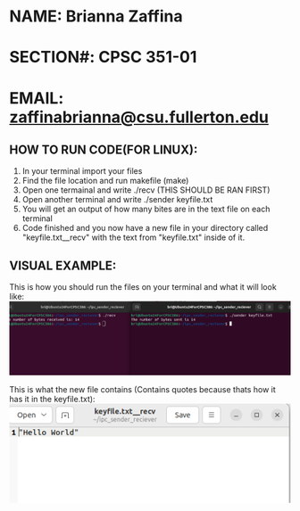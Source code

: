 # NAME: Brianna Zaffina
# SECTION#: CPSC 351-01
# EMAIL: zaffinabrianna@csu.fullerton.edu

## HOW TO RUN CODE(FOR LINUX):
1. In your terminal import your files
2. Find the file location and run makefile (make)
2. Open one termainal and write ./recv (THIS SHOULD BE RAN FIRST)
3. Open another terminal and write ./sender keyfile.txt
4. You will get an output of how many bites are in the text file on each terminal
5. Code finished and you now have a new file in your directory called "keyfile.txt__recv" with the text from "keyfile.txt" inside of it.

## VISUAL EXAMPLE:
This is how you should run the files on your terminal and what it will look like:
![Running The Files](images/running_files.png)

This is what the new file contains (Contains quotes because thats how it has it in the keyfile.txt):
![Sample Solution](images/example_solution.png)
